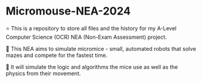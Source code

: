 ﻿# Micromouse-NEA-2024
⭐️ This is a repository to store all files and the history for my A-Level Computer Science (OCR) NEA (Non-Exam Assessment) project.

🐁 This NEA aims to simulate micromice - small, automated robots that solve mazes and compete for the fastest time.

🤖 It will simulate the logic and algorithms the mice use as well as the physics from their movement.
